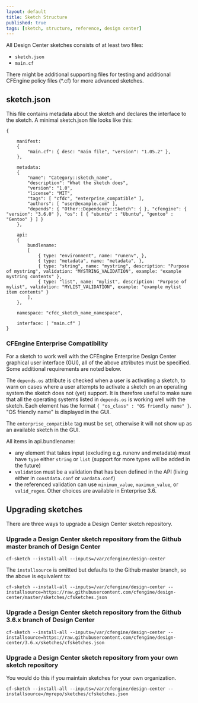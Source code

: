 ```yaml
---
layout: default
title: Sketch Structure
published: true
tags: [sketch, structure, reference, design center]
---
```


All Design Center sketches consists of at least two files:

* `sketch.json`
* `main.cf`

There might be additional supporting files for testing and additional CFEngine
policy files (*.cf) for more advanced sketches.

## sketch.json

This file contains metadata about the sketch and declares the interface to the
sketch. A minimal sketch.json file looks like this:

````
{

    manifest:
    {
        "main.cf": { desc: "main file", "version": "1.05.2" },
    },

    metadata:
    {
        "name": "Category::sketch_name",
        "description": "What the sketch does",
        "version": "1.0",
        "license": "MIT",
        "tags": [ "cfdc", "enterprise_compatible" ],
        "authors": [ "user@example.com" ],
        "depends": { "Other::Dependency::Sketch": { }, "cfengine": { "version": "3.6.0" }, "os": [ { "ubuntu" : "Ubuntu", "gentoo" : "Gentoo" } ] }
    },

    api:
    {
        bundlename:
        [
            { type: "environment", name: "runenv", },
            { type: "metadata", name: "metadata", },
            { type: "string", name: "mystring", description: "Purpose of mystring", validation: "MYSTRING_VALIDATION", example: "example mystring contents" },
            { type: "list", name: "mylist", description: "Purpose of mylist", validation: "MYLIST_VALIDATION", example: "example mylist item contents" }
        ],
    },

    namespace: "cfdc_sketch_name_namespace",

    interface: [ "main.cf" ]
}
````

### CFEngine Enterprise Compatibility

For a sketch to work well with the CFEngine Enterprise Design Center graphical
user interface (GUI), all of the above attributes must be specified. Some
additional requirements are noted below.

The `depends.os` attribute is checked when a user is activating a sketch, to
warn on cases where a user attempts to activate a sketch on an operating system
the sketch does not (yet) support. It is therefore useful to make sure that
all the operating systems listed in `depends.os` is working well with the sketch.
Each element has the format `{ "os_class" : "OS friendly name" }`. "OS friendly
name" is displayed in the GUI.

The `enterprise_compatible` tag must be set, otherwise it will not show up as
an available sketch in the GUI.

All items in api.bundlename:

* any element that takes input (excluding e.g. runenv and metadata) must have
`type` either `string` or `list` (support for more types will be added in the
future)
* `validation` must be a validation that has been defined in the API (living
either in `constdata.conf` or `vardata.conf`)
* the referenced validation can use `minimum_value`, `maximum_value`, or
`valid_regex`.  Other choices are available in Enterprise 3.6.

## Upgrading sketches

There are three ways to upgrade a Design Center sketch repository.

### Upgrade a Design Center sketch repository from the Github master branch of Design Center

`cf-sketch --install-all --inputs=/var/cfengine/design-center`

The `installsource` is omitted but defaults to the Github master branch, so the above is equivalent to:

`cf-sketch --install-all --inputs=/var/cfengine/design-center --installsource=https://raw.githubusercontent.com/cfengine/design-center/master/sketches/cfsketches.json`

### Upgrade a Design Center sketch repository from the Github 3.6.x branch of Design Center

`cf-sketch --install-all --inputs=/var/cfengine/design-center --installsource=https://raw.githubusercontent.com/cfengine/design-center/3.6.x/sketches/cfsketches.json`

### Upgrade a Design Center sketch repository from your own sketch repository

You would do this if you maintain sketches for your own organization.

`cf-sketch --install-all --inputs=/var/cfengine/design-center --installsource=/myrepo/sketches/cfsketches.json`

